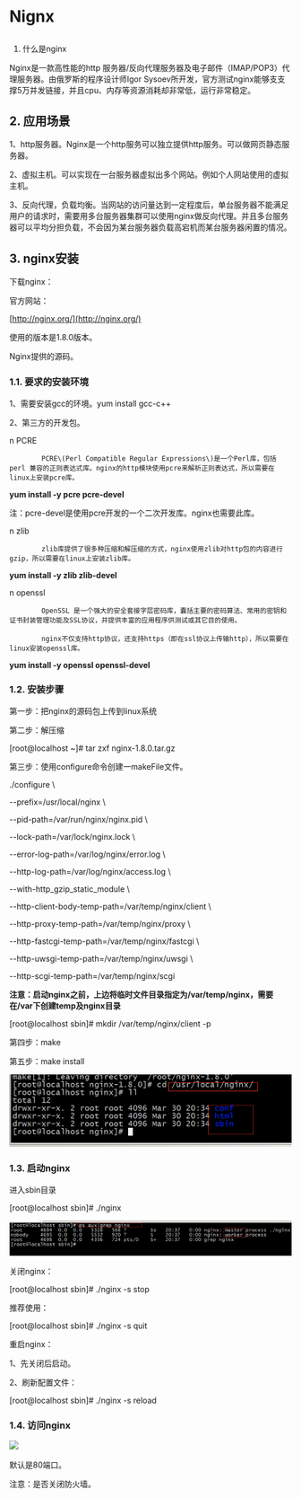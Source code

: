 # Nignx

## 
 1. 什么是nginx

Nginx是一款高性能的http 服务器/反向代理服务器及电子邮件（IMAP/POP3）代理服务器。由俄罗斯的程序设计师Igor Sysoev所开发，官方测试nginx能够支支撑5万并发链接，并且cpu、内存等资源消耗却非常低，运行非常稳定。

## 2.  应用场景

1、http服务器。Nginx是一个http服务可以独立提供http服务。可以做网页静态服务器。

2、虚拟主机。可以实现在一台服务器虚拟出多个网站。例如个人网站使用的虚拟主机。

3、反向代理，负载均衡。当网站的访问量达到一定程度后，单台服务器不能满足用户的请求时，需要用多台服务器集群可以使用nginx做反向代理。并且多台服务器可以平均分担负载，不会因为某台服务器负载高宕机而某台服务器闲置的情况。

## 3.  nginx安装

下载nginx：

官方网站：

[http://nginx.org/](http://nginx.org/)

使用的版本是1.8.0版本。

Nginx提供的源码。

### 1.1. 要求的安装环境

1、需要安装gcc的环境。yum install gcc-c++

2、第三方的开发包。

n  PCRE

            PCRE\(Perl Compatible Regular Expressions\)是一个Perl库，包括 perl 兼容的正则表达式库。nginx的http模块使用pcre来解析正则表达式，所以需要在linux上安装pcre库。

**yum install -y pcre pcre-devel**

注：pcre-devel是使用pcre开发的一个二次开发库。nginx也需要此库。

n  zlib

            zlib库提供了很多种压缩和解压缩的方式，nginx使用zlib对http包的内容进行gzip，所以需要在linux上安装zlib库。

**yum install -y zlib zlib-devel**

n  openssl

            OpenSSL 是一个强大的安全套接字层密码库，囊括主要的密码算法、常用的密钥和证书封装管理功能及SSL协议，并提供丰富的应用程序供测试或其它目的使用。

            nginx不仅支持http协议，还支持https（即在ssl协议上传输http），所以需要在linux安装openssl库。

**yum install -y openssl openssl-devel**

### 1.2. 安装步骤

第一步：把nginx的源码包上传到linux系统

第二步：解压缩

\[root@localhost ~\]\# tar zxf nginx-1.8.0.tar.gz

第三步：使用configure命令创建一makeFile文件。

./configure \

--prefix=/usr/local/nginx \

--pid-path=/var/run/nginx/nginx.pid \

--lock-path=/var/lock/nginx.lock \

--error-log-path=/var/log/nginx/error.log \

--http-log-path=/var/log/nginx/access.log \

--with-http\_gzip\_static\_module \

--http-client-body-temp-path=/var/temp/nginx/client \

--http-proxy-temp-path=/var/temp/nginx/proxy \

--http-fastcgi-temp-path=/var/temp/nginx/fastcgi \

--http-uwsgi-temp-path=/var/temp/nginx/uwsgi \

--http-scgi-temp-path=/var/temp/nginx/scgi

**注意：启动nginx之前，上边将临时文件目录指定为/var/temp/nginx，需要在/var下创建temp及nginx目录**

\[root@localhost sbin\]\# mkdir /var/temp/nginx/client -p

第四步：make

第五步：make install

![](../../.gitbook/assets/image%20%28116%29.png)

### 1.3. 启动nginx

进入sbin目录

\[root@localhost sbin\]\# ./nginx  
 

![](../../.gitbook/assets/image%20%28130%29.png)

关闭nginx：

\[root@localhost sbin\]\# ./nginx -s stop

推荐使用：

\[root@localhost sbin\]\# ./nginx -s quit

重启nginx：

1、先关闭后启动。

2、刷新配置文件：

\[root@localhost sbin\]\# ./nginx -s reload

### 1.4. 访问nginx

![](file:////Users/wupan/Library/Group%20Containers/UBF8T346G9.Office/TemporaryItems/msohtmlclip/clip_image004.png)

默认是80端口。

注意：是否关闭防火墙。

